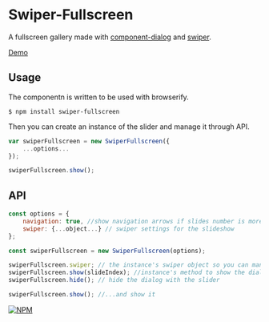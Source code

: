 # Swiper-Fullscreen

A fullscreen gallery made with [component-dialog](https://github.com/component/dialog) and [swiper](https://github.com/nolimits4web/Swiper).

[Demo](http://kudago.github.io/swiper-fullscreen/)

## Usage

The componentn is written to be used with browserify.

`$ npm install swiper-fullscreen`

Then you can create an instance of the slider and manage it through API.

```js
var swiperFullscreen = new SwiperFullscreen({
	...options...
});

swiperFullscreen.show();
```

## API

```js
const options = {
	navigation: true, //show navigation arrows if slides number is more than 1
	swiper: {...object...} // swiper settings for the slideshow
};

const swiperFullscreen = new SwiperFullscreen(options);

swiperFullscreen.swiper; // the instance's swiper object so you can manipulate it
swiperFullscreen.show(slideIndex); //instance's method to show the dialog popup. 'slideIndex' parameter is optional
swiperFullscreen.hide(); // hide the dialog with the slider

swiperFullscreen.show(); //...and show it
```
[![NPM](https://nodei.co/npm/swiper-fullscreen.png?downloads=true&downloadRank=true&stars=true)](https://nodei.co/npm/swiper-fullscreen/)
